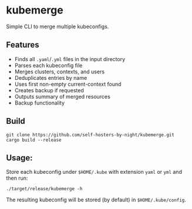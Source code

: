 # kubemerge

Simple CLI to merge multiple kubeconfigs.

## Features

- Finds all `.yaml`/`.yml` files in the input directory
- Parses each kubeconfig file
- Merges clusters, contexts, and users
- Deduplicates entries by name
- Uses first non-empty current-context found
- Creates backup if requested
- Outputs summary of merged resources
- Backup functionality

## Build

```shell
git clone https://github.com/self-hosters-by-night/kubemerge.git
cargo build --release
```

## Usage:

Store each kubeconfig under `$HOME/.kube` with extension `yaml` or `yml` and then run:

```shell
./target/release/kubemerge -h
```

The resulting kubeconfig will be stored (by default) in `$HOME/.kube/config`.
